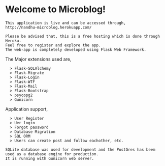 # Welcome to Microblog!

```
This application is live and can be accessed through,
http://nandhu-microblog.herokuapp.com/
```
```
Please be advised that, this is a free hosting which is done through Heroku.
Feel free to register and explore the app.
The web-app is completely developed using Flask Web Framework.
```
The Major extensions used are,
```
  > Flask-SQLAlchemy
  > Flask-Migrate
  > Flask-Login
  > Flask-WTF
  > Flask-Mail
  > Flask-Bootstrap
  > psycopg2
  > Gunicorn
  ```
  
Application support,
```
  > User Register
  > Uer login
  > Forgot password
  > Database Migration
  > SQL ORM
  > Users can create post and follow eachother, etc.
  ```
``` 
SQLite database was used for development and the PostGres has beem used as a database engine for production.
It is running with Gunicorn web server.
```
